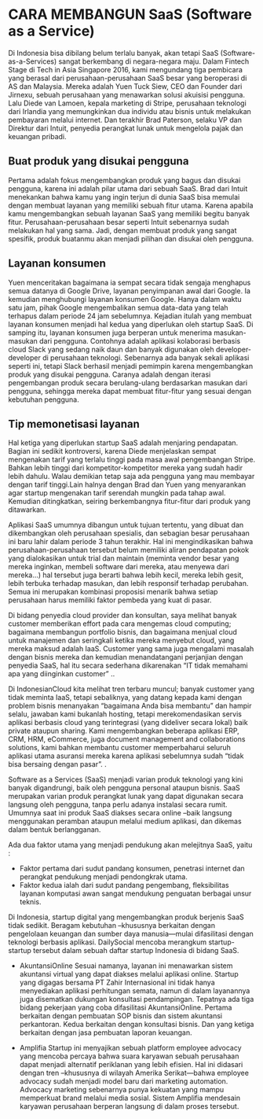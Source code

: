 # CARA MEMBANGUN SaaS (Software as a Service)

Di Indonesia bisa dibilang belum terlalu banyak, akan tetapi SaaS (Software-as-a-Services) sangat berkembang di negara-negara maju. 
Dalam Fintech Stage di Tech in Asia Singapore 2016, kami mengundang tiga pembicara yang berasal dari perusahaan-perusahaan SaaS besar 
yang beroperasi di AS dan Malaysia. Mereka adalah Yuen Tuck Siew, CEO dan Founder dari Jirnexu, sebuah perusahaan yang menawarkan solusi
akuisisi pengguna. Lalu Diede van Lamoen, kepala marketing di Stripe, perusahaan teknologi dari Irlandia yang memungkinkan dua individu 
atau bisnis untuk melakukan pembayaran melalui internet. Dan terakhir Brad Paterson, selaku VP dan Direktur dari Intuit, penyedia perangkat lunak 
untuk mengelola pajak dan keuangan pribadi.

## Buat produk yang disukai pengguna
Pertama adalah fokus mengembangkan produk yang bagus dan disukai pengguna, karena ini adalah pilar utama dari sebuah SaaS.
Brad dari Intuit menekankan bahwa kamu yang ingin terjun di dunia SaaS bisa memulai dengan membuat layanan yang memiliki sebuah fitur utama. 
Karena apabila kamu mengembangkan sebuah layanan SaaS yang memiliki begitu banyak fitur. Perusahaan-perusahaan besar seperti Intuit sebenarnya 
sudah melakukan hal yang sama. Jadi, dengan membuat produk yang sangat spesifik, produk buatanmu akan menjadi pilihan dan disukai oleh pengguna.

## Layanan konsumen
Yuen menceritakan bagaimana ia sempat secara tidak sengaja menghapus semua datanya di Google Drive, layanan penyimpanan awal dari Google. 
Ia kemudian menghubungi layanan konsumen Google. Hanya dalam waktu satu jam, pihak Google mengembalikan semua data-data yang telah terhapus 
dalam periode 24 jam sebelumnya. Kejadian itulah yang membuat layanan konsumen menjadi hal kedua yang diperlukan oleh startup SaaS. Di samping itu, 
layanan konsumen juga berperan untuk menerima masukan-masukan dari pengguna. Contohnya adalah aplikasi kolaborasi berbasis cloud Slack yang sedang 
naik daun dan banyak digunakan oleh developer-developer di perusahaan teknologi. Sebenarnya ada banyak sekali aplikasi seperti ini, tetapi Slack berhasil 
menjadi pemimpin karena mengembangkan produk yang disukai pengguna. Caranya adalah dengan iterasi pengembangan produk secara berulang-ulang berdasarkan 
masukan dari pengguna, sehingga mereka dapat membuat fitur-fitur yang sesuai dengan kebutuhan pengguna.

## Tip memonetisasi layanan
Hal ketiga yang diperlukan startup SaaS adalah menjaring pendapatan. Bagian ini sedikit kontroversi, karena Diede menjelaskan sempat mengenakan tarif 
yang terlalu tinggi pada masa awal pengembangan Stripe. Bahkan lebih tinggi dari kompetitor-kompetitor mereka yang sudah hadir lebih dahulu. 
Walau demikian tetap saja ada pengguna yang mau membayar dengan tarif tinggi.Lain halnya dengan Brad dan Yuen yang menyarankan agar startup mengenakan 
tarif serendah mungkin pada tahap awal. Kemudian ditingkatkan, seiring berkembangnya fitur-fitur dari produk yang ditawarkan.


Aplikasi SaaS umumnya dibangun untuk tujuan tertentu, yang dibuat dan dikembangkan oleh perusahaan spesialis, 
dan sebagian besar perusahaan ini baru lahir dalam periode 3 tahun terakhir. Hal ini mengindikasikan bahwa perusahaan-perusahaan 
tersebut belum memiliki aliran pendapatan pokok yang dialokasikan untuk  trial  dan maintain (meminta vendor besar yang mereka inginkan,
membeli software dari mereka, atau menyewa dari mereka…) hal tersebut juga berarti bahwa lebih kecil, mereka lebih gesit, lebih terbuka 
terhadap masukan, dan lebih responsif terhadap perubahan. Semua ini merupakan kombinasi proposisi menarik bahwa setiap perusahaan harus 
memiliki faktor pembeda yang kuat di pasar.

Di bidang penyedia cloud provider dan konsultan, saya melihat banyak customer memberikan effort pada cara mengemas cloud computing;
bagaimana membangun portfolio bisnis, dan bagaimana menjual cloud untuk manajemen dan seringkali ketika mereka menyebut cloud, yang 
mereka maksud adalah IaaS. Customer yang sama juga mengalami masalah dengan bisnis mereka dan kemudian menandatangani perjanjian dengan
penyedia SaaS, hal itu secara sederhana dikarenakan “IT tidak memahami apa yang diinginkan customer” ..

Di IndonesianCloud kita melihat tren terbaru muncul; banyak customer yang tidak meminta IaaS, tetapi sebaliknya, yang datang kepada 
kami dengan problem bisnis menanyakan “bagaimana Anda bisa membantu” dan hampir selalu, jawaban kami bukanlah hosting, tetapi merekomendasikan 
servis  aplikasi berbasis cloud yang terintegrasi (yang dideliver secara lokal) baik private ataupun sharing. Kami mengembangkan beberapa aplikasi 
ERP, CRM, HRM, eCommerce, juga document management and collaborations solutions, kami bahkan membantu customer memperbaharui seluruh aplikasi utama 
asuransi mereka karena  aplikasi sebelumnya sudah “tidak bisa bersaing dengan pasar”. .

Software as a Services (SaaS) menjadi varian produk teknologi yang kini banyak digandrungi, baik oleh pengguna personal ataupun bisnis. SaaS merupakan 
varian produk perangkat lunak yang dapat digunakan secara langsung oleh pengguna, tanpa perlu adanya instalasi secara rumit. Umumnya saat ini produk SaaS
 diakses secara online –baik langsung menggunakan peramban ataupun melalui medium aplikasi, dan dikemas dalam bentuk berlangganan.

Ada dua faktor utama yang menjadi pendukung akan melejitnya SaaS, yaitu :
+ Faktor pertama dari sudut pandang konsumen, penetrasi internet dan perangkat 
pendukung menjadi pendongkrak utama. 
+ Faktor kedua ialah dari sudut pandang pengembang, fleksibilitas layanan komputasi awan sangat mendukung
 penguatan berbagai unsur teknis.

Di Indonesia, startup digital yang mengembangkan produk berjenis SaaS tidak sedikit. Beragam kebutuhan –khususnya berkaitan dengan pengelolaan 
keuangan dan sumber daya manusia—mulai difasilitasi dengan teknologi berbasis aplikasi. DailySocial mencoba merangkum startup-startup tersebut 
dalam sebuah daftar startup Indonesia di bidang SaaS.

+ AkuntansiOnline
Sesuai namanya, layanan ini menawarkan sistem akuntansi virtual yang dapat diakses melalui aplikasi online. Startup yang digagas bersama 
PT Zahir Internasional ini tidak hanya menyediakan aplikasi perhitungan semata, namun di dalam layanannya juga disematkan dukungan konsultasi 
pendampingan. Tepatnya ada tiga bidang pekerjaan yang coba difasilitasi AkuntansiOnline. Pertama berkaitan dengan pembuatan SOP bisnis dan sistem
 akuntansi perkantoran. Kedua berkaitan dengan konsultasi bisnis. Dan yang ketiga berkaitan dengan jasa pembuatan laporan keuangan.
 
+ Amplifia
Startup ini menyajikan sebuah platform employee advocacy yang mencoba percaya bahwa suara karyawan sebuah perusahaan dapat menjadi alternatif 
periklanan yang lebih efisien. Hal ini didasari dengan tren –khususnya di wilayah Amerika Serikat—bahwa employee advocacy sudah menjadi model 
baru dari marketing automation. Advocacy marketing sebenarnya punya kekuatan yang mampu memperkuat brand melalui media sosial. Sistem Amplifia 
mendesain karyawan perusahaan berperan langsung di dalam proses tersebut.
